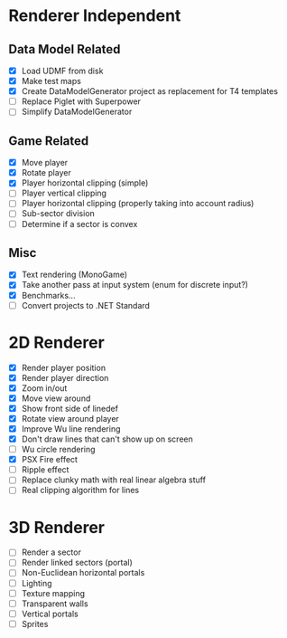 # Renderer Independent

## Data Model Related

- [x] Load UDMF from disk
- [x] Make test maps
- [x] Create DataModelGenerator project as replacement for T4 templates
- [ ] Replace Piglet with Superpower
- [ ] Simplify DataModelGenerator

## Game Related

- [x] Move player
- [x] Rotate player
- [x] Player horizontal clipping (simple)
- [ ] Player vertical clipping
- [ ] Player horizontal clipping (properly taking into account radius)
- [ ] Sub-sector division
- [ ] Determine if a sector is convex

## Misc

- [x] Text rendering (MonoGame)
- [x] Take another pass at input system (enum for discrete input?)
- [x] Benchmarks...
- [ ] Convert projects to .NET Standard

# 2D Renderer

- [x] Render player position
- [x] Render player direction
- [x] Zoom in/out
- [x] Move view around
- [x] Show front side of linedef
- [x] Rotate view around player
- [x] Improve Wu line rendering
- [x] Don't draw lines that can't show up on screen
- [ ] Wu circle rendering
- [x] PSX Fire effect
- [ ] Ripple effect
- [ ] Replace clunky math with real linear algebra stuff
- [ ] Real clipping algorithm for lines

# 3D Renderer

- [ ] Render a sector
- [ ] Render linked sectors (portal)
- [ ] Non-Euclidean horizontal portals
- [ ] Lighting
- [ ] Texture mapping
- [ ] Transparent walls
- [ ] Vertical portals
- [ ] Sprites